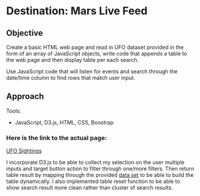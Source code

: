 # Destination: Mars Live Feed 

## Objective
Create a basic HTML web page and read in UFO dataset provided in the form of an array of JavaScript objects, write code that appends a table to the web page and then display table per each search.

Use JavaScript code that will listen for events and search through the date/time column to find rows that match user input.

## Approach
Tools:

* JavaScript, D3.js, HTML, CSS, Boostrap 

### Here is the link to the actual page:
[UFO Sightings](https://donthave1.github.io/UFO_Sightings/)

I incorporate D3.js to be able to collect my selection on the user multiple inputs and target button action to filter through one/more filters. Then return table result by mapping through the provided [data set](https://github.com/Donthave1/Data_Analytics_Bootcamp_UCI/blob/master/02%20Assignments/12%20UFO%20Sighting/static/js/data.js) to be able to build the table dynamically. I also implemented table reset function to be able to show search result more clean rather than cluster of search results.
